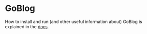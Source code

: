 
# GoBlog

How to install and run (and other useful information about) GoBlog is explained in the [docs](https://docs.goblog.app/).